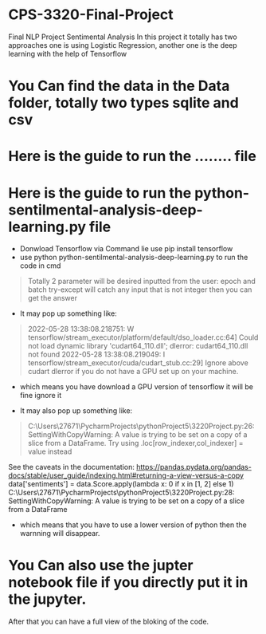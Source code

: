 # CPS-3320-Final-Project
 Final NLP Project Sentimental Analysis
 In this project it totally has two approaches one is using Logistic Regression, 
 another one is the deep learning with the help of Tensorflow
# You Can find the data in the Data folder, totally two types sqlite and csv

# Here is the guide to run the ........ file



# Here is the guide to run the python-sentilmental-analysis-deep-learning.py file

* Donwload Tensorflow via Command lie use pip install tensorflow
* use python python-sentilmental-analysis-deep-learning.py to run the code in cmd

>Totally 2 parameter will be desired inputted from the user: epoch and batch
>try-except will catch any input that is not integer
>then you can get the answer


* It may pop up something like:
> 2022-05-28 13:38:08.218751: W tensorflow/stream_executor/platform/default/dso_loader.cc:64] Could not load dynamic library 'cudart64_110.dll'; dlerror: cudart64_110.dll not found
2022-05-28 13:38:08.219049: I tensorflow/stream_executor/cuda/cudart_stub.cc:29] Ignore above cudart dlerror if you do not have a GPU set up on your machine.
* which means you have download a GPU version of tensorflow it will be fine ignore it

* It may also pop up something like:
>C:\Users\27671\PycharmProjects\pythonProject5\3220Project.py:26: SettingWithCopyWarning: 
A value is trying to be set on a copy of a slice from a DataFrame.
Try using .loc[row_indexer,col_indexer] = value instead

See the caveats in the documentation: https://pandas.pydata.org/pandas-docs/stable/user_guide/indexing.html#returning-a-view-versus-a-copy
  data['sentiments'] = data.Score.apply(lambda x: 0 if x in [1, 2] else 1)
C:\Users\27671\PycharmProjects\pythonProject5\3220Project.py:28: SettingWithCopyWarning: 
A value is trying to be set on a copy of a slice from a DataFrame

* which means that you have to use a lower version of python then the warnning will disappear. 
# You Can also use the jupter notebook file if you directly put it in the jupyter.
After that you can have a full view of the bloking of the code.
